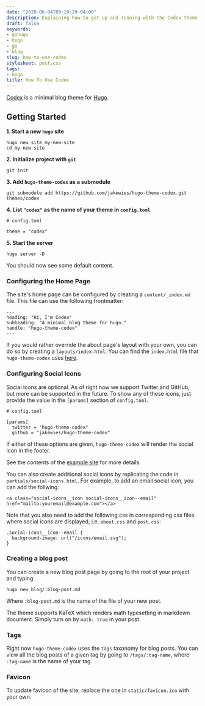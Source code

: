 ```yaml
---
date: "2020-06-04T09:19:29-04:00"
description: Explaining how to get up and running with the Codex theme for Hugo.
draft: false
keywords:
- gohugo
- hugo
- go
- blog
slug: how-to-use-codex
stylesheet: post.css
tags:
- hugo
title: How To Use Codex
---
```


[Codex](https://github.com/jakewies/hugo-theme-codex) is a minimal blog theme for [Hugo](https://gohugo.io/).

## Getting Started

**1. Start a new `hugo` site**

```
hugo new site my-new-site
cd my-new-site
```

**2. Initialize project with `git`**

```
git init
```

**3. Add `hugo-theme-codex` as a submodule**

```
git submodule add https://github.com/jakewies/hugo-theme-codex.git themes/codex
```

**4. List `"codex"` as the name of your theme in `config.toml`**

```
# config.toml

theme = "codex"
```

**5. Start the server**

```
hugo server -D
```

You should now see some default content. 

### Configuring the Home Page

The site's home page can be configured by creating a `content/_index.md` file. This file can use the following frontmatter:

```
---
heading: "Hi, I'm Codex"
subheading: "A minimal blog theme for hugo."
handle: "hugo-theme-codex"
---
```

If you would rather override the about page's layout with your own, you can do so by creating a `layouts/index.html`. You can find the `index.html` file that `hugo-theme-codex` uses [here](https://github.com/jakewies/hugo-theme-codex/blob/master/layouts/index.html).

### Configuring Social Icons

Social Icons are optional. As of right now we support Twitter and GitHub, but more can be supported in the future. To show any of these icons, just provide the value in the `[params]` section of `config.toml`.

```
# config.toml

[params]
  twitter = "hugo-theme-codex"
  github = "jakewies/hugo-theme-codex"
```

If either of these options are given, `hugo-theme-codex` will render the social icon in the footer.

See the contents of the [example site](https://github.com/jakewies/hugo-theme-codex/tree/master/exampleSite) for more details.

You can also create additional social icons by replicating the code in `partials/social-icons.html`. For example, to add an email social icon, you can add the follwing:

```
<a class="social-icons__icon social-icons__icon--email" href="mailto:youremail@example.com"></a>
```
Note that you also need to add the following css in corresponding css files where social icons are displayed, i.e. `about.css` and `post.css`:

```
.social-icons__icon--email {
  background-image: url("/icons/email.svg");
}
```

### Creating a blog post

You can create a new blog post page by going to the root of your project and typing:

```
hugo new blog/:blog-post.md
```

Where `:blog-post.md` is the name of the file of your new post.

The theme supports KaTeX which renders math typesetting in markdown document. Simply turn on by `math: true` in your post.

### Tags

Right now `hugo-theme-codex` uses the `tags` taxonomy for blog posts. You can view all the blog posts of a given tag by going to `/tags/:tag-name`, where `:tag-name` is the name of your tag.

### Favicon

To update favicon of the site, replace the one in `static/favicon.ico` with your own.

